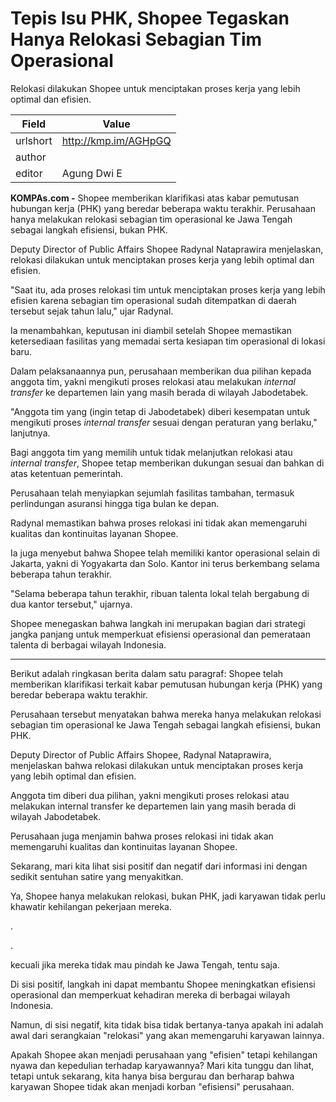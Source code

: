 # Tepis Isu PHK, Shopee Tegaskan Hanya Relokasi Sebagian Tim Operasional

Relokasi dilakukan Shopee untuk menciptakan proses kerja yang lebih optimal dan efisien.

| Field       | Value                                                       |
|-------------|-------------------------------------------------------------|
| urlshort    | http://kmp.im/AGHpGQ |
| author      |  |
| editor      | Agung Dwi E |

**KOMPAs.com -** Shopee memberikan klarifikasi atas kabar pemutusan hubungan kerja (PHK) yang beredar beberapa waktu terakhir. Perusahaan hanya melakukan relokasi sebagian tim operasional ke Jawa Tengah sebagai langkah efisiensi, bukan PHK.

Deputy Director of Public Affairs Shopee Radynal Nataprawira menjelaskan, relokasi dilakukan untuk menciptakan proses kerja yang lebih optimal dan efisien.

"Saat itu, ada proses relokasi tim untuk menciptakan proses kerja yang lebih efisien karena sebagian tim operasional sudah ditempatkan di daerah tersebut sejak tahun lalu," ujar Radynal.

Ia menambahkan, keputusan ini diambil setelah Shopee memastikan ketersediaan fasilitas yang memadai serta kesiapan tim operasional di lokasi baru.

Dalam pelaksanaannya pun, perusahaan memberikan dua pilihan kepada anggota tim, yakni mengikuti proses relokasi atau melakukan *internal transfer* ke departemen lain yang masih berada di wilayah Jabodetabek.

\"Anggota tim yang (ingin tetap di Jabodetabek) diberi kesempatan untuk mengikuti proses *internal transfer* sesuai dengan peraturan yang berlaku,\" lanjutnya.

Bagi anggota tim yang memilih untuk tidak melanjutkan relokasi atau *internal transfer*, Shopee tetap memberikan dukungan sesuai dan bahkan di atas ketentuan pemerintah.

Perusahaan telah menyiapkan sejumlah fasilitas tambahan, termasuk perlindungan asuransi hingga tiga bulan ke depan.

Radynal memastikan bahwa proses relokasi ini tidak akan memengaruhi kualitas dan kontinuitas layanan Shopee.

Ia juga menyebut bahwa Shopee telah memiliki kantor operasional selain di Jakarta, yakni di Yogyakarta dan Solo. Kantor ini terus berkembang selama beberapa tahun terakhir.

"Selama beberapa tahun terakhir, ribuan talenta lokal telah bergabung di dua kantor tersebut," ujarnya.

Shopee menegaskan bahwa langkah ini merupakan bagian dari strategi jangka panjang untuk memperkuat efisiensi operasional dan pemerataan talenta di berbagai wilayah Indonesia.

---
Berikut adalah ringkasan berita dalam satu paragraf: Shopee telah memberikan klarifikasi terkait kabar pemutusan hubungan kerja (PHK) yang beredar beberapa waktu terakhir.

 Perusahaan tersebut menyatakan bahwa mereka hanya melakukan relokasi sebagian tim operasional ke Jawa Tengah sebagai langkah efisiensi, bukan PHK.

 Deputy Director of Public Affairs Shopee, Radynal Nataprawira, menjelaskan bahwa relokasi dilakukan untuk menciptakan proses kerja yang lebih optimal dan efisien.

 Anggota tim diberi dua pilihan, yakni mengikuti proses relokasi atau melakukan internal transfer ke departemen lain yang masih berada di wilayah Jabodetabek.

 Perusahaan juga menjamin bahwa proses relokasi ini tidak akan memengaruhi kualitas dan kontinuitas layanan Shopee.



Sekarang, mari kita lihat sisi positif dan negatif dari informasi ini dengan sedikit sentuhan satire yang menyakitkan.

 Ya, Shopee hanya melakukan relokasi, bukan PHK, jadi karyawan tidak perlu khawatir kehilangan pekerjaan mereka.

.

.

 kecuali jika mereka tidak mau pindah ke Jawa Tengah, tentu saja.

 Di sisi positif, langkah ini dapat membantu Shopee meningkatkan efisiensi operasional dan memperkuat kehadiran mereka di berbagai wilayah Indonesia.

 Namun, di sisi negatif, kita tidak bisa tidak bertanya-tanya apakah ini adalah awal dari serangkaian "relokasi" yang akan memengaruhi karyawan lainnya.

 Apakah Shopee akan menjadi perusahaan yang "efisien" tetapi kehilangan nyawa dan kepedulian terhadap karyawannya? Mari kita tunggu dan lihat, tetapi untuk sekarang, kita hanya bisa bergurau dan berharap bahwa karyawan Shopee tidak akan menjadi korban "efisiensi" perusahaan.

